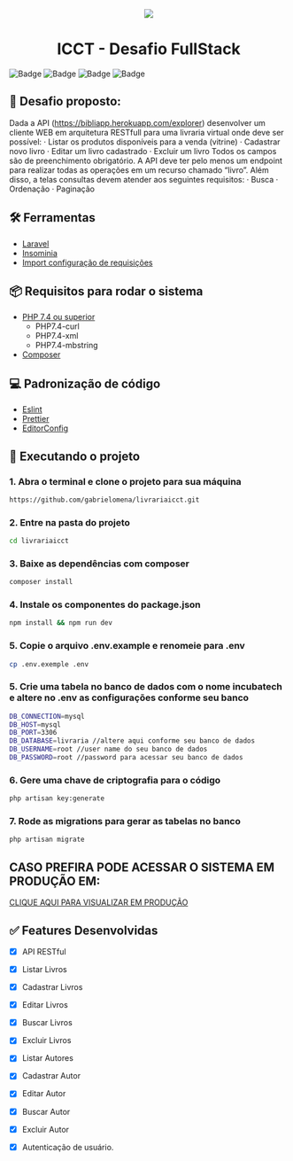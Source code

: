 <div align="center">
	<img src="https://media-exp1.licdn.com/dms/image/C4D1BAQGyYp1uEBpF6w/company-background_10000/0/1649255107825?e=1665630000&v=beta&t=434MnUC2rV2T5yaDwDcCmDDGPVg2671YSgN1FRtJcu8" with="600"/>
	<h1>ICCT - Desafio FullStack</h1>
</div>

![Badge](https://img.shields.io/badge/Version-1.0.0-%23542F61?style=for-the-badge&logo=appveyor)
![Badge](https://img.shields.io/badge/Laravel-v8.54-%233570B2?style=for-the-badge&logo=laravel)
![Badge](https://img.shields.io/badge/PHP-v^7.4-%2300B98E?style=for-the-badge&logo=php)
![Badge](https://img.shields.io/badge/VUE-v3-%2300B98E?style=for-the-badge&logo=Vue.js)

## 🎯 Desafio proposto:

Dada a API (https://bibliapp.herokuapp.com/explorer) desenvolver um cliente WEB em arquitetura
RESTfull para uma livraria virtual onde deve ser possível:
· Listar os produtos disponíveis para a venda (vitrine)
· Cadastrar novo livro
· Editar um livro cadastrado
· Excluir um livro
Todos os campos são de preenchimento obrigatório.
A API deve ter pelo menos um endpoint para realizar todas as operações em um recurso chamado
“livro”.
Além disso, a telas consultas devem atender aos seguintes requisitos:
· Busca
· Ordenação
· Paginação

## 🛠 Ferramentas

-   [Laravel](https://laravel.com/docs/8.x)
-   [Insominia](https://insomnia.rest)
-   [Import configuração de requisições](requisicoes.json)

## 📦 Requisitos para rodar o sistema

-   [PHP 7.4 ou superior](https://www.php.net/downloads)
    -   PHP7.4-curl
    -   PHP7.4-xml
    -   PHP7.4-mbstring
-   [Composer](https://getcomposer.org/download/)


## 💻 Padronização de código

-   [Eslint](https://eslint.org/)
-   [Prettier](https://prettier.io/)
-   [EditorConfig](https://editorconfig.org/)


## 🚀 Executando o projeto
### 1. Abra o terminal e clone o projeto para sua máquina
```bash
https://github.com/gabrielomena/livrariaicct.git
```
### 2. Entre na pasta do projeto
```bash
cd livrariaicct
```
### 3. Baixe as dependências com composer
```bash
composer install
```
### 4. Instale os componentes do package.json
```bash
npm install && npm run dev
```
### 5. Copie o arquivo .env.example e renomeie para .env
```bash
cp .env.exemple .env
```
### 5. Crie uma tabela no banco de dados com o nome incubatech e altere no .env as configurações conforme seu banco
```bash
DB_CONNECTION=mysql
DB_HOST=mysql
DB_PORT=3306
DB_DATABASE=livraria //altere aqui conforme seu banco de dados
DB_USERNAME=root //user name do seu banco de dados
DB_PASSWORD=root //password para acessar seu banco de dados
```

### 6. Gere uma chave de criptografia para o código
```bash
php artisan key:generate
```
### 7. Rode as migrations para gerar as tabelas no banco
```bash
php artisan migrate
```
## CASO PREFIRA PODE ACESSAR O SISTEMA EM PRODUÇÃO EM:
[CLIQUE AQUI PARA VISUALIZAR EM PRODUÇÃO](https://livraria.gabrielomena.com.br)
## ✅ Features Desenvolvidas

-   [x] API RESTful
-   [x] Listar Livros
-   [x] Cadastrar Livros
-   [x] Editar Livros
-   [x] Buscar Livros
-   [x] Excluir Livros
-   [x] Listar Autores
-   [x] Cadastrar Autor
-   [x] Editar Autor
-   [x] Buscar Autor
-   [x] Excluir Autor
-   [X] Autenticação de usuário.


